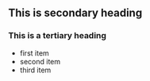 ## This is secondary heading
### This is a tertiary heading
* first item
* second item
* third item


